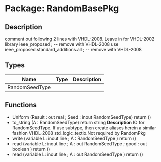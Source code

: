 # Package: RandomBasePkg

## Description

comment out following 2 lines with VHDL-2008.  Leave in for VHDL-2002 
library ieee_proposed ;						          -- remove with VHDL-2008
use ieee_proposed.standard_additions.all ;   -- remove with VHDL-2008

## Types

| Name           | Type | Description |
| -------------- | ---- | ----------- |
| RandomSeedType |      |             |
## Functions
- Uniform <font id="function_arguments">(Result : out real ;  Seed : inout RandomSeedType) </font> <font id="function_return">return ()</font>
- to_string <font id="function_arguments">(A : RandomSeedType) </font> <font id="function_return">return string </font>
**Description**
IO for RandomSeedType.  If use subtype, then create aliases herein a similar fashion VHDL-2008 std_logic_textio.Not required by RandomPkg
- write <font id="function_arguments">(variable L: inout line ; A : RandomSeedType ) </font> <font id="function_return">return ()</font>
- read <font id="function_arguments">(variable L: inout line ; A : out RandomSeedType ; good : out boolean ) </font> <font id="function_return">return ()</font>
- read <font id="function_arguments">(variable L: inout line ; A : out RandomSeedType ) </font> <font id="function_return">return ()</font>
